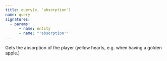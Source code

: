 ```yaml
---
title: query(e, 'absorption')
name: query
signatures:
  - params:
      - name: entity
      - name: "'absorption'"
---
```


Gets the absorption of the player (yellow hearts, e.g. when having a golden
apple.)
